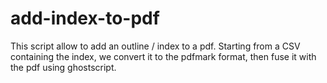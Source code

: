 # add-index-to-pdf

This script allow to add an outline / index to a pdf. Starting from a CSV containing the index, we convert it to the pdfmark format, then fuse it with the pdf using ghostscript.
